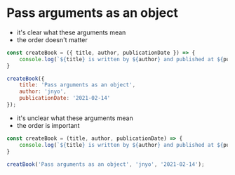 # Pass arguments as an object

- it's clear what these arguments mean
- the order doesn't matter

```js
const createBook = ({ title, author, publicationDate }) => {
    console.log(`${title} is written by ${author} and published at ${publicationDate}`)
}

createBook({
    title: 'Pass arguments as an object',
    author: 'jnyo',
    publicationDate: '2021-02-14'
});
```

- it's unclear what these arguments mean
- the order is important
  
```js
const createBook = (title, author, publicationDate) => {
    console.log(`${title} is written by ${author} and published at ${publicationDate}`)
}

creatBook('Pass arguments as an object', 'jnyo', '2021-02-14');
```
